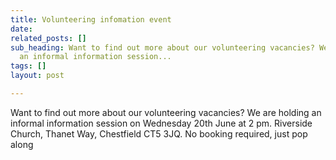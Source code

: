 ```yaml
---
title: Volunteering infomation event
date: 
related_posts: []
sub_heading: Want to find out more about our volunteering vacancies? We are holding
  an informal information session...
tags: []
layout: post

---
```

Want to find out more about our volunteering vacancies? We are holding an informal information session on Wednesday 20th June at 2 pm. Riverside Church, Thanet Way, Chestfield CT5 3JQ. No booking required, just pop along